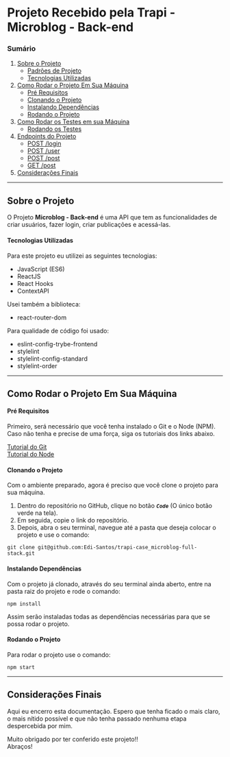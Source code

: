 # Projeto Recebido pela Trapi - Microblog - Back-end

### Sumário

1. [Sobre o Projeto](#sobre-o-projeto)
   - [Padrões de Projeto](#padrões-de-projeto)
   - [Tecnologias Utilizadas](#tecnologias-utilizadas)
2. [Como Rodar o Projeto Em Sua Máquina](#como-rodar-o-projeto-em-sua-máquina)
   - [Pré Requisitos](#pré-requisitos)
   - [Clonando o Projeto](#clonando-o-projeto)
   - [Instalando Dependências](#instalando-dependências)
   - [Rodando o Projeto](#rodando-o-projeto)
3. [Como Rodar os Testes em sua Máquina](#como-rodar-os-testes-em-sua-máquina)
   - [Rodando os Testes](#rodando-os-testes)
4. [Endpoints do Projeto](#endpoints-do-projeto)
   - [POST /login](#post-login)
   - [POST /user](#post-user)
   - [POST /post](#post-post)
   - [GET /post](#get-post)
5. [Considerações Finais](#considerações-finais)

---

## Sobre o Projeto
O Projeto __Microblog - Back-end__ é uma API que tem as funcionalidades de criar usuários, fazer login, criar publicações e acessá-las.

#### Tecnologias Utilizadas
Para este projeto eu utilizei as seguintes tecnologias:

- JavaScript (ES6)
- ReactJS
- React Hooks
- ContextAPI

Usei também a biblioteca:

- react-router-dom

Para qualidade de código foi usado:

- eslint-config-trybe-frontend
- stylelint
- stylelint-config-standard
- stylelint-order

---

## Como Rodar o Projeto Em Sua Máquina

#### Pré Requisitos
Primeiro, será necessário que você tenha instalado o Git e o Node (NPM). Caso não tenha e precise de uma força, siga os tutoriais dos links abaixo.

<a href="https://git-scm.com/book/pt-br/v2/Come%C3%A7ando-Instalando-o-Git">Tutorial do Git</a> <br/>
<a href="https://balta.io/blog/node-npm-instalacao-configuracao-e-primeiros-passos">Tutorial do Node</a> <br/>

#### Clonando o Projeto
Com o ambiente preparado, agora é preciso que você clone o projeto para sua máquina. <br/>

1. Dentro do repositório no GitHub, clique no botão ***`Code`*** (O único botão verde na tela).
2. Em seguida, copie o link do repositório.
3. Depois, abra o seu terminal, navegue até a pasta que deseja colocar o projeto e use o comando: 
```
git clone git@github.com:Edi-Santos/trapi-case_microblog-full-stack.git
```

#### Instalando Dependências
Com o projeto já clonado, através do seu terminal ainda aberto, entre na pasta raiz do projeto e rode o comando: <br/>
```
npm install
```
Assim serão instaladas todas as dependências necessárias para que se possa rodar o projeto.

#### Rodando o Projeto
Para rodar o projeto use o comando:
```
npm start
```

---

## Considerações Finais
Aqui eu encerro esta documentação. Espero que tenha ficado o mais claro, o mais nítido possível e que não tenha passado nenhuma etapa despercebida por mim.

Muito obrigado por ter conferido este projeto!! <br/>
Abraços!
